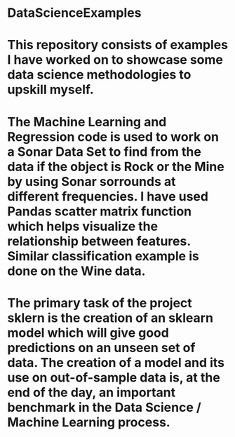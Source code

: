 # DataScienceExamples
# This repository consists of examples I have worked on to showcase some data science methodologies to upskill myself.  
# The Machine Learning and Regression code is used to work on a Sonar Data Set to find from the data if the object is Rock or the Mine by using Sonar sorrounds at different frequencies. I have used Pandas scatter matrix function which helps visualize the relationship between features. Similar classification example is done on the Wine data.
# The primary task of the project sklern is the creation of an sklearn model which will give good predictions on an unseen set of data. The creation of a model and its use on out-of-sample data is, at the end of the day, an important benchmark in the Data Science / Machine Learning process.
